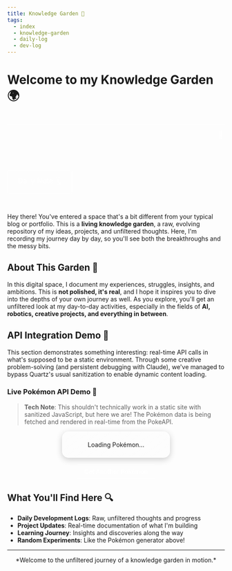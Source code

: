 ```yaml
---
title: Knowledge Garden 🌱
tags:
  - index
  - knowledge-garden
  - daily-log
  - dev-log
---
```


# Welcome to my Knowledge Garden 🌍

<marquee style="
  color: #ffffff;
  font-size: 1.2em;
  padding: 10px;
  margin: 20px 0;
  border-top: 1px solid rgba(255,255,255,0.2);
  border-bottom: 1px solid rgba(255,255,255,0.2);
">
  🤖 Welcome to my digital chaos! | 🎮 Yes, that Pokémon API really works | 🧠 I bullied an AI into helping me break this static site | 🌱 Growing digital gardens and chaos emeralds | 🚀 Where we're going, we don't need sanitization
</marquee>

<a id="daily-note-link" href="#" style="
  display: inline-block;
  padding: 12px 24px;
  font-size: 1.2em;
  font-weight: normal;
  text-align: center;
  color: #ffffff;  /* White text */
  background: none;  /* Transparent background */
  border: 1px solid #ffffff;  /* Thin white border */
  border-radius: 4px;
  text-decoration: none;
  margin-top: 20px;
  margin-bottom: 30px;
">
  Daily Note 🗓
</a>

Hey there! You've entered a space that's a bit different from your typical blog or portfolio. This is a **living knowledge garden**, a raw, evolving repository of my ideas, projects, and unfiltered thoughts. Here, I'm recording my journey day by day, so you'll see both the breakthroughs and the messy bits.

## About This Garden 🌿

In this digital space, I document my experiences, struggles, insights, and ambitions. This is **not polished, it's real**, and I hope it inspires you to dive into the depths of your own journey as well. As you explore, you'll get an unfiltered look at my day-to-day activities, especially in the fields of **AI, robotics, creative projects, and everything in between**.

## API Integration Demo 🔌

This section demonstrates something interesting: real-time API calls in what's supposed to be a static environment. Through some creative problem-solving (and persistent debugging with Claude), we've managed to bypass Quartz's usual sanitization to enable dynamic content loading.

### Live Pokémon API Demo 🎲
> **Tech Note**: This shouldn't technically work in a static site with sanitized JavaScript, but here we are! The Pokémon data is being fetched and rendered in real-time from the PokeAPI.

<style>
  @keyframes shine {
    0% { left: -100%; }
    20% { left: 100%; }
    100% { left: 100%; }
  }

  @keyframes float {
    0% { transform: translateY(0px); }
    50% { transform: translateY(-10px); }
    100% { transform: translateY(0px); }
  }
</style>

<div style="
  width: 250px;
  margin-left: auto;
  margin-right: auto;
  text-align: center;
">
  <div id="pokemon-info" style="
    margin-bottom: 15px;
    background: linear-gradient(145deg, rgba(255,255,255,0.1) 0%, rgba(255,255,255,0.05) 100%);
    border-radius: 15px;
    padding: 20px;
    box-shadow: 0 4px 15px rgba(0,0,0,0.2), inset 0 0 30px rgba(255,255,255,0.05);
    border: 2px solid rgba(255,255,255,0.3);
    position: relative;
    overflow: hidden;
    animation: float 6s ease-in-out infinite;
  ">Loading Pokémon...</div>

  <button id="refresh-button" style="
    display: inline-block;
    padding: 8px 16px;
    font-size: 1em;
    font-weight: bold;
    color: #ffffff;
    background: none;
    border: 1px solid #ffffff;
    border-radius: 4px;
    cursor: pointer;
    transition: all 0.2s ease-in-out;
  ">
    Get Another Pokémon
  </button>
</div>

<script>
  const typeColors = {
    normal: '#A8A878',
    fire: '#F08030',
    water: '#6890F0',
    electric: '#F8D030',
    grass: '#78C850',
    ice: '#98D8D8',
    fighting: '#C03028',
    poison: '#A040A0',
    ground: '#E0C068',
    flying: '#A890F0',
    psychic: '#F85888',
    bug: '#A8B820',
    rock: '#B8A038',
    ghost: '#705898',
    dragon: '#7038F8',
    dark: '#705848',
    steel: '#B8B8D0',
    fairy: '#EE99AC'
  };

  async function loadPokemon() {
    const pokemonInfo = document.getElementById('pokemon-info');
    try {
      const randomId = Math.floor(Math.random() * 150) + 1;
      const response = await fetch(`https://pokeapi.co/api/v2/pokemon/${randomId}`);
      const data = await response.json();

      const primaryType = data.types[0].type.name;
      const typeColor = typeColors[primaryType] || '#71717A';

      // Update main card background with type color
      pokemonInfo.style.background = `linear-gradient(145deg, ${typeColor}33 0%, ${typeColor}11 100%)`;
      pokemonInfo.style.boxShadow = `0 4px 15px rgba(0,0,0,0.2), inset 0 0 30px ${typeColor}22`;
      pokemonInfo.style.border = `2px solid ${typeColor}44`;

      const nameElement = document.createElement('h2');
      nameElement.textContent = data.name.toUpperCase();
      nameElement.style.margin = '0 0 15px 0';
      nameElement.style.fontSize = '1.5em';
      nameElement.style.fontWeight = 'bold';
      nameElement.style.letterSpacing = '0.05em';
      nameElement.style.textShadow = `0 0 10px ${typeColor}88`;
      nameElement.style.color = '#FFFFFF';

      const imageContainer = document.createElement('div');
      imageContainer.style.background = `linear-gradient(145deg, ${typeColor}22, ${typeColor}44)`;
      imageContainer.style.borderRadius = '10px';
      imageContainer.style.padding = '15px';
      imageContainer.style.margin = '0 -10px 15px -10px';
      imageContainer.style.border = `1px solid ${typeColor}66`;
      imageContainer.style.boxShadow = `inset 0 0 20px ${typeColor}33`;
      imageContainer.style.position = 'relative';
      imageContainer.style.backdropFilter = 'blur(5px)';

      const shineElement = document.createElement('div');
      shineElement.style.position = 'absolute';
      shineElement.style.top = '0';
      shineElement.style.left = '-100%';
      shineElement.style.width = '50%';
      shineElement.style.height = '100%';
      shineElement.style.background = `linear-gradient(90deg, transparent, ${typeColor}22, transparent)`;
      shineElement.style.animation = 'shine 3s infinite';
      imageContainer.appendChild(shineElement);

      const imgElement = document.createElement('img');
      imgElement.src = data.sprites.front_default;
      imgElement.alt = data.name;
      imgElement.width = 120;
      imgElement.height = 120;
      imgElement.style.display = 'block';
      imgElement.style.margin = '0 auto';
      imgElement.style.filter = `drop-shadow(0 0 8px ${typeColor}77)`;
      imageContainer.appendChild(imgElement);

      const statsContainer = document.createElement('div');
      statsContainer.style.background = `linear-gradient(135deg, ${typeColor}22, ${typeColor}33)`;
      statsContainer.style.borderRadius = '8px';
      statsContainer.style.padding = '10px';
      statsContainer.style.marginTop = '10px';
      statsContainer.style.border = `1px solid ${typeColor}44`;
      statsContainer.style.boxShadow = `inset 0 0 15px ${typeColor}22`;

      const typeElement = document.createElement('p');
      typeElement.textContent = `Type: ${data.types.map(typeInfo => typeInfo.type.name).join(', ')}`;
      typeElement.style.margin = '5px 0';
      typeElement.style.fontWeight = 'bold';
      typeElement.style.color = `rgba(255,255,255,0.95)`;
      typeElement.style.textShadow = `0 0 5px ${typeColor}88`;

      const heightElement = document.createElement('p');
      heightElement.textContent = `Height: ${data.height / 10} m`;
      heightElement.style.margin = '5px 0';
      heightElement.style.fontSize = '0.9em';
      heightElement.style.color = 'rgba(255,255,255,0.9)';

      const weightElement = document.createElement('p');
      weightElement.textContent = `Weight: ${data.weight / 10} kg`;
      weightElement.style.margin = '5px 0';
      weightElement.style.fontSize = '0.9em';
      weightElement.style.color = 'rgba(255,255,255,0.9)';

      // Clear and append elements
      pokemonInfo.innerHTML = '';
      pokemonInfo.appendChild(nameElement);
      pokemonInfo.appendChild(imageContainer);
      statsContainer.appendChild(typeElement);
      statsContainer.appendChild(heightElement);
      statsContainer.appendChild(weightElement);
      pokemonInfo.appendChild(statsContainer);

      // Update button styling to match type
      const button = document.getElementById('refresh-button');
      button.style.borderColor = `${typeColor}88`;
      button.style.textShadow = `0 0 5px ${typeColor}88`;
      button.style.transition = 'all 0.2s ease-in-out';
      button.onmouseover = () => {
        button.style.background = `${typeColor}22`;
        button.style.transform = 'translateY(-2px)';
      };
      button.onmouseout = () => {
        button.style.background = 'none';
        button.style.transform = 'translateY(0)';
      };

    } catch (error) {
      pokemonInfo.textContent = 'Failed to load Pokémon. Please try again later.';
      console.error('Error fetching Pokémon data:', error);
    }
  }

  // Initialize the first Pokémon on page load
  loadPokemon();

  // Add event listener to refresh button
  document.getElementById('refresh-button').addEventListener('click', loadPokemon);

  // Set Daily Note link to today's date
  (function setDailyNoteLink() {
    const link = document.getElementById('daily-note-link');
    if (link) {
      const today = new Date();
      const yyyy = today.getFullYear();
      const mm = String(today.getMonth() + 1).padStart(2, '0');
      const dd = String(today.getDate()).padStart(2, '0');
      link.href = `/Daily-Notes/${yyyy}-${mm}-${dd}`;
      link.innerText = `Daily Note 🗓`;
    }
  })();
</script>

## What You'll Find Here 🔍

- **Daily Development Logs**: Raw, unfiltered thoughts and progress
- **Project Updates**: Real-time documentation of what I'm building
- **Learning Journey**: Insights and discoveries along the way
- **Random Experiments**: Like the Pokémon generator above!

---

<div align="center">
*Welcome to the unfiltered journey of a knowledge garden in motion.*
</div>
